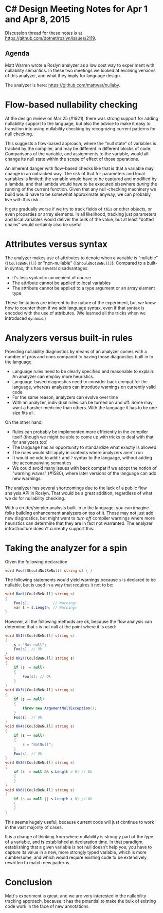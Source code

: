 C# Design Meeting Notes for Apr 1 and Apr 8, 2015
=================================================

Discussion thread for these notes is at https://github.com/dotnet/roslyn/issues/2119.

Agenda
------

Matt Warren wrote a Roslyn analyzer as a low cost way to experiment with nullability semantics. In these two meetings we looked at evolving versions of this analyzer, and what they imply for language design.

The analyzer is here: https://github.com/mattwar/nullaby.



Flow-based nullability checking
===============================

At the design review on Mar 25 (#1921), there was strong support for adding nullability support to the language, but also the advice to make it easy to transition into using nullability checking by recognizing current patterns for null checking.

This suggests a flow-based approach, where the "null state" of variables is tracked by the compiler, and may be different in different blocks of code. Comparisons of the variable, and assignments to the variable, would all change its null state within the scope of effect of those operations.

An inherent danger with flow-based checks like that is that a variable may change in an untracked way. The risk of that for parameters and local variables is limited: the variable would have to be captured and modified by a lambda, and that lambda would have to be executed elsewhere *during* the running of the current function. Given that any null-checking machinery we build would have to be somewhat approximate anyway, we can probably live with this risk.

It gets gradually worse if we try to track fields of `this` or other objects, or even properties or array elements. In all likelihood, tracking just parameters and local variables would deliver the bulk of the value, but at least "dotted chains" would certainly also be useful.



Attributes versus syntax
========================

The analyzer makes use of attributes to denote when a variable is "nullable" (`[CouldBeNull]`) or "non-nullable" (`[ShouldNotBeNull]`). Compared to a built-in syntax, this has several disadvantages:

* It's less syntactic convenient of course
* The attribute cannot be applied to local variables
* The attribute cannot be applied to a type argument or an array element type

These limitations are inherent to the nature of the experiment, but we know how to counter them if we add language syntax, even if that syntax is encoded with the use of attributes. (We learned all the tricks when we introduced `dynamic`.)



Analyzers versus built-in rules
===============================

Providing nullability diagnostics by means of an analyzer comes with a number of pros and cons compared to having those diagnostics built in to the language.

* Language rules need to be clearly specified and reasonable to explain. An analyzer can employ more heuristics.
* Language-based diagnostics need to consider back compat for the language, whereas analyzers can introduce warnings on currently valid code.
* For the same reason, analyzers can evolve over time
* With an analyzer, individual rules can be turned on and off. Some may want a harsher medicine than others. With the language it has to be one size fits all.

On the other hand:

* Rules can probably be implemented more efficiently in the compiler itself (though we might be able to come up with tricks to deal with that for analyzers too)
* The language has an opportunity to standardize what exactly is allowed
* The rules would still apply in contexts where analyzers aren't run
* It would be odd to add `!` and `?` syntax to the language, without adding the accompanying semantics
* We could avoid many issues with back compat if we adopt the notion of "warning waves" (#1580), where later versions of the language can add new warnings.

The analyzer has several shortcomings due to the lack of a public flow analysis API in Roslyn. That would be a great addition, regardless of what we do for nullability checking.

With a cruder/simpler analysis built-in to the language, you can imagine folks building enhancement analyzers on top of it. Those may not just add new diagnostics, but might want to *turn off* compiler warnings where more heuristics can determine that they are in fact not warranted. The analyzer infrastructure doesn't currently support this.



Taking the analyzer for a spin
==============================

Given the following declaration

``` c#
void Foo([ShouldNotBeNull] string s) { }
```

The following statements would yield warnings because `s` is declared to be nullable, but is used in a way that requires it not to be:

``` c#
void Bad([CouldBeNull] string s)
{
    Foo(s);           // Warning!
    var l = s.Length; // Warning!
}
```

However, all the following methods are ok, because the flow analysis can determine that `s` is not null at the point where it is used:
 
``` c#
void Ok1([CouldBeNull] string s)
{
    s = "Not null";
    Foo(s); // Ok
}
void Ok2([CouldBeNull] string s)
{
    if (s != null)
    {
        Foo(s); // Ok
    }
}
void Ok3([CouldBeNull] string s)
{
    if (s == null)
    {
        throw new ArgumentNullException();
    }
    Foo(s); // Ok
}
void Ok4([CouldBeNull] string s)
{
    if (s == null)
    {
        s = "NotNull";
    }
    Foo(s); // Ok
}
void Ok5([CouldBeNull] string s)
{
    if (s != null && s.Length > 0) // Ok
    {
    }
}
void Ok6([CouldBeNull] string s)
{
    if (s == null || s.Length > 0) // Ok
    {
    }
}
```

This seems hugely useful, because current code will just continue to work in the vast majority of cases.

It is a change of thinking from where nullability is strongly part of the *type* of a variable, and is established at declaration time. In that paradigm, establishing that a given variable is not null doesn't help you; you have to capture its value in a new, more strongly typed variable, which is more cumbersome, and which would require existing code to be extensively rewritten to match new patterns.



Conclusion
==========

Matt's experiment is great, and we are very interested in the nullability tracking approach, because it has the potential to make the bulk of existing code work in the face of new annotations.

